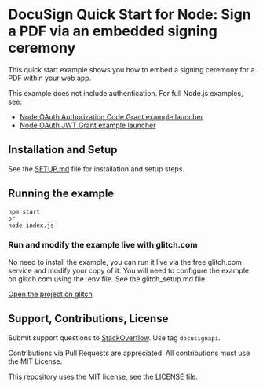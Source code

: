 # DocuSign Quick Start for Node: Sign a PDF via an embedded signing ceremony

This quick start example shows you how to embed a signing ceremony for a PDF within your web app.

This example does not include authentication. For full Node.js examples, see:

* [Node OAuth Authorization Code Grant example launcher](https://github.com/docusign/eg-03-node-auth-code-grant)
* [Node OAuth JWT Grant example launcher](https://github.com/docusign/eg-01-node-jwt)

## Installation and Setup
See the
[SETUP.md](https://github.com/docusign/qs-02-node-send-envelope/blob/master/SETUP.md)
file for installation and setup steps.

## Running the example
````
npm start
or
node index.js
````

### Run and modify the example live with glitch.com

No need to install the example, you can run it live via
the free glitch.com service and modify your copy of it.
You will need to configure
the example on glitch.com using the .env file. See the
glitch_setup.md file.

[Open the project on glitch](https://glitch.com/edit/#!/remix/docusign-embedded-signing-ceremony)

## Support, Contributions, License

Submit support questions to [StackOverflow](https://stackoverflow.com). Use tag `docusignapi`.

Contributions via Pull Requests are appreciated.
All contributions must use the MIT License.

This repository uses the MIT license, see the
LICENSE file.
